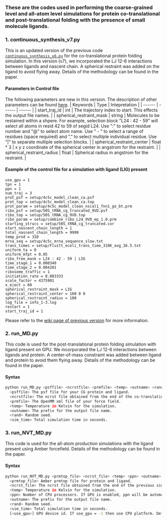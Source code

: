 ### These are the codes used in performing the coarse-grained level and all-atom level simulations for protein co-translational and post-translational folding with the presence of small molecule ligands.

### 1. continuous_synthesis_v7.py
This is an updated version of the previous code [`continuous_synthesis_v6.py`](https://github.com/obrien-lab/cg_simtk_protein_folding/blob/master/Continuous_synthesis_protocol/continuous_synthesis_v6.py) for the co-translational protein folding simulation. 
In this version (v7), we incorporated the LJ 12-6 interactions between ligands and nascent chain. A spherical restraint was added on the ligand to avoid flying away. Details of the methodology can be found in the paper.
#### Parameters in Control file
The following parameters are new in this version. The description of other parameters can be found [here](https://github.com/obrien-lab/cg_simtk_protein_folding/wiki/continuous_synthesis_v6.py#3-parameters-in-control-file).
| Keywords | Type | Intepretation |
| ------ | ------ | ------ |
| start_traj_id | int | The trajectory index to start. This effects the output file names. |
| spherical_restraint_mask | string | Molecules to be restained within a shpere. For example, selection block "L24 : 42 - 59" will select all atoms in resid 42 to 59 of segid L24. Use ":" to select residue number and "@" to select atom name. Use " - " to select a range of residues (space required) and "," to select multiple individual residue. Use "\|" to separate multiple selection blocks. |
| spherical_restraint_center | float * 3 | x y z coordinate of the spherical center in angstrom for the restraint. |
| spherical_restraint_radius | float | Spherical radius in angstrom for the restraint. |
#### Example of the control file for a simulation with ligand (LIG) present
```
use_gpu = 1
tpn = 1
ppn = 1
num_traj = 3
prot_psf = setup/4c5c_model_clean_ca.psf
prot_top = setup/4c5c_model_clean_ca.top
prot_param = setup/4c5c_model_clean_nscal1_fnn1_go_bt.prm
ribo_psf = setup/50S_tRNA_cg_truncated_9VD.psf
ribo_top = setup/50S_tRNA_cg_9VD.top
ribo_param = setup/combine_ribo_L24_9VD_ep_1.0.prm
starting_strucs = setup/50S_tRNA_cg_truncated.cor
start_nascent_chain_length = 1
total_nascent_chain_length = 9999
temp_prod = 310
mrna_seq = setup/4c5c_mrna_sequence_slow.txt
trans_times = setup/Fluitt_ecoli_trans_time_310K_avg_16.5.txt
uniform_ta = 0
uniform_mfpt = 0.05
ribo_free_mask = L24 : 42 - 59 | LIG
time_stage_1 = 0.000340
time_stage_2 = 0.004201
ribosome_traffic = 1
initiation_rate = 0.083333
scale_factor = 4375901
x_eject = 60
spherical_restraint_mask = LIG
spherical_restraint_center = 160 0 0
spherical_restraint_radius = 100
log_file = info_1-3.log
restart = 1
start_traj_id = 1
```
Please refer to the [wiki page of previous version](https://github.com/obrien-lab/cg_simtk_protein_folding/wiki/continuous_synthesis_v6.py) for more information.

### 2. run_MD.py
This code is used for the post-translational protein folding simulation with ligand present on GPU. 
We incorporated the LJ 12-6 interactions between ligands and protein. A center-of-mass constraint was added between ligand and protein to avoid them flying away. Details of the methodology can be found in the paper.
#### Syntax
```bash
python run_MD.py <psffile> <ncrstfile> <prmfile> <temp> <outname> <rand> <sim_time>
  <psffile> The psf file for your CG protein and ligand.
  <ncrstfile> The ncrst file obtained from the end of the co-translational simulation that only contains coordinates and velocities of protein and ligand.
  <prmfile> The OpenMM xml file of your force field.
  <temp> Temperature in Kelvin for the simulation.
  <outname> The prefix for the output file name.
  <rand> Random seed.
  <sim_time> Total simulation time in seconds.
```

### 3. run_NVT_MD.py
This code is used for the all-atom production simulations with the ligand present using Amber forcefield.
Details of the methodology can be found in the paper.
#### Syntax
```bash
python run_NVT_MD.py <prmtop_file> <ncrst_file> <temp> <ppn> <outname> <rand> <sim_time> [<use_gpu>]
  <prmtop_file> Amber prmtop file for protein and ligand.
  <ncrst_file> The ncrst file obtained from the end of the previous simulation that only contains coordinates and velocities of protein and ligand.
  <temp> Temperature in Kelvin for the simulation.
  <ppn> Number of CPU processors. If GPU is enabled, ppn will be automatically set as 1.
  <outname> The prefix for the output file name.
  <rand> Random seed.
  <sim_time> Total simulation time in seconds.
  [<use_gpu>] GPU device id. If use_gpu = -1 then use CPU platform. Default is -1.
```
